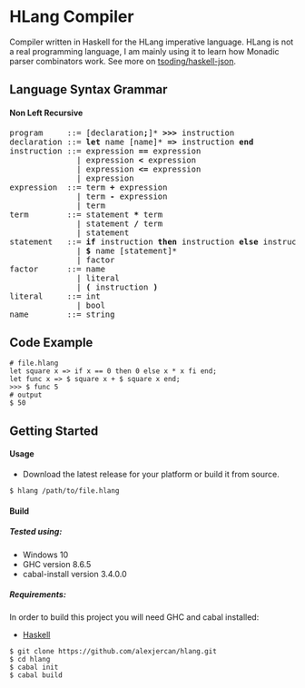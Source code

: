 # HLang Compiler

Compiler written in Haskell for the HLang imperative language. HLang is not a real programming language, I am mainly using it to learn how Monadic parser combinators work. See more on [tsoding/haskell-json](https://github.com/tsoding/haskell-json/).

## Language Syntax Grammar

#### Non Left Recursive

<pre>
program     ::= [declaration<b>;</b>]* <b>>>></b> instruction
declaration ::= <b>let</b> name [name]* <b>=></b> instruction <b>end</b>
instruction ::= expression <b>==</b> expression
              | expression <b><</b> expression
              | expression <b><=</b> expression
              | expression
expression  ::= term <b>+</b> expression
              | term <b>-</b> expression
              | term
term        ::= statement <b>*</b> term
              | statement <b>/</b> term
              | statement
statement   ::= <b>if</b> instruction <b>then</b> instruction <b>else</b> instruction <b>fi</b>
              | <b>$</b> name [statement]*
              | factor
factor      ::= name
              | literal
              | <b>(</b> instruction <b>)</b>
literal     ::= int
              | bool
name        ::= string
</pre>

## Code Example

```
# file.hlang
let square x => if x == 0 then 0 else x * x fi end;
let func x => $ square x + $ square x end;
>>> $ func 5
# output
$ 50
```

## Getting Started

#### Usage

* Download the latest release for your platform or build it from source.

```shell
$ hlang /path/to/file.hlang
```

#### Build

##### Tested using:
* Windows 10
* GHC version 8.6.5
* cabal-install version 3.4.0.0

##### Requirements:
In order to build this project you will need GHC and cabal installed:
* [Haskell](https://www.haskell.org/downloads/)

```shell
$ git clone https://github.com/alexjercan/hlang.git
$ cd hlang
$ cabal init
$ cabal build
```
